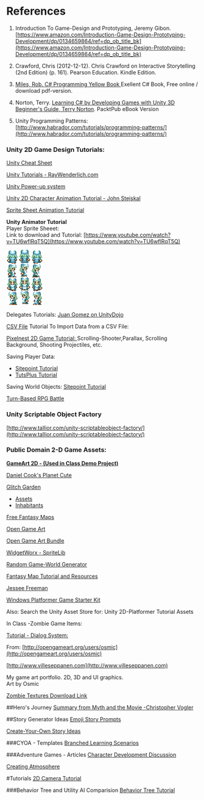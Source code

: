 # References
1. Introduction To Game-Design and Prototyping, Jeremy Gibon. [https://www.amazon.com/Introduction-Game-Design-Prototyping-Development/dp/0134659864/ref=dp_ob_title_bk](https://www.amazon.com/Introduction-Game-Design-Prototyping-Development/dp/0134659864/ref=dp_ob_title_bk)

2. Crawford, Chris \(2012-12-12\). Chris Crawford on Interactive Storytelling \(2nd Edition\) \(p. 161\). Pearson Education. Kindle Edition.

3. [Miles, Rob. C\# Programming Yellow Book ](http://www.robmiles.com/c-yellow-book/) Exellent C\# Book, Free online / download pdf-version.
4. Norton, Terry. [Learning C\# by Developing Games with Unity 3D Beginner's Guide, Terry Norton](http://www.amazon.com/Learning-Developing-Games-Unity-Beginners-ebook/dp/B00FFUL9LY).  PacktPub eBook Version
5.  Unity Programming Patterns: [http://www.habrador.com/tutorials/programming-patterns/](http://www.habrador.com/tutorials/programming-patterns/)

### Unity 2D Game Design Tutorials:

[Unity Cheat Sheet](https://www.raywenderlich.com/181367/unity-cheat-sheet-quick-reference-2018)

[Unity Tutorials - RayWenderlich.com](https://www.raywenderlich.com/category/unity)

[Unity Power-up system](https://www.raywenderlich.com/171511/make-power-system-unity)

[Unity 2D Character Animation Tutorial - John Stejskal](http://johnstejskal.com/wp/creating-2d-animations-from-sprite-sheets-in-unity3d/)

[Sprite Sheet Animation Tutorial ](http://michaelcummings.net/mathoms/creating-2d-animated-sprites-using-unity-4.3)

**Unity Animator Tutorial**  
Player Sprite Sheeet:   
Link to download and Tutorial: [https://www.youtube.com/watch?v=TU6wflRqT5Q](https://www.youtube.com/watch?v=TU6wflRqT5Q)

![](Player.png)

Delegates Tutorials:   [Juan Gomez on UnityDojo](http://unitydojo.blogspot.com/2015/03/how-to-use-delegates-in-unity-like-boss.html)

[CSV File](http://bravenewmethod.com/2014/09/13/lightweight-csv-reader-for-unity/) Tutorial To Import Data from a CSV File:

[Pixelnest 2D Game Tutorial: ](http://pixelnest.io/tutorials/2d-game-unity/table-of-contents/)Scrolling-Shooter,Parallax, Scrolling Background, Shooting Projectiles, etc.

Saving Player Data:

* [Sitepoint Tutorial](http://www.sitepoint.com/saving-and-loading-player-game-data-in-unity/) 
* [TutsPlus Tutorial](http://gamedevelopment.tutsplus.com/tutorials/how-to-save-and-load-your-players-progress-in-unity--cms-20934)

Saving World Objects: [Sitepoint Tutorial](http://www.sitepoint.com/mastering-save-and-load-functionality-in-unity-5/)


[Turn-Based RPG Battle
](https://gamedevacademy.org/how-to-create-an-rpg-game-in-unity-comprehensive-guide/)

### Unity Scriptable Object Factory

[http://www.tallior.com/unity-scriptableobject-factory/](http://www.tallior.com/unity-scriptableobject-factory/)

### Public Domain 2-D Game Assets:

[**GameArt 2D - (Used in Class Demo Project)**](http://www.gameart2d.com/freebies.html)

[Daniel Cook's Planet Cute](http://www.lostgarden.com/2007/05/dancs-miraculously-flexible-game.html)

[Glitch Garden](http://www.glitchthegame.com/public-domain-game-art/)

* [Assets](https://github.com/ThirdPartyNinjas/GlitchAssets)
* [Inhabitants](https://github.com/ThirdPartyNinjas/GlitchAssets-Inhabitants)


[Free Fantasy Maps](http://freefantasymaps.org/free-fantasy-maps/)

[Open Game Art](http://opengameart.org/)

[Open Game Art Bundle](http://open.commonly.cc/)

[WidgetWorx - SpriteLib](http://www.widgetworx.com/spritelib/)

[Random Game-World Generator](http://donjon.bin.sh/)

[Fantasy Map Tutorial and Resources](http://calthyechild.deviantart.com/art/Fantasy-Map-TutorialxResources-258559867)

[Jessee Freeman](http://jessefreeman.com/game-art-packs/)

[Windows Platformer Game Starter Kit](http://platformstarterkit.azurewebsites.net/)

Also: Search the Unity Asset Store for: Unity 2D-Platformer Tutorial Assets

In Class -Zombie Game Items:

[Tutorial - Dialog System:](http://www.indiana.edu/~gamedev/2015/09/27/creating-a-visual-novel-in-unity/)


From: [http://opengameart.org/users/osmic](http://opengameart.org/users/osmic)

[http://www.villeseppanen.com](http://www.villeseppanen.com)

My game art portfolio. 2D, 3D and UI graphics.  
Art by Osmic

[Zombie Textures Download Link](https://utdallas.box.com/zombieTextures)

##Hero's Journey
[Summary from Myth and the Movie -Christopher Vogler](http://www.tlu.ee/~rajaleid/montaazh/Hero's%20Journey%20Arch.pdf)

##Story Generator Ideas
[Emoji Story Prompts](https://thejohnfox.com/2016/05/writing-prompt-pictures/)

[Create-Your-Own Story Ideas](http://editthis.info/create_your_own_story/Idea_Pitches)

###CYOA - Templates
[Branched Learning Scenarios](https://blogs.articulate.com/rapid-elearning/build-branched-e-learning-scenarios-in-three-simple-steps/)

###Adventure Games - Articles
[Character Development Discussion](http://www.adventuregamestudio.co.uk/wiki/Giving_Personality_to_Characters)

[Creating Atmosphere](http://www.adventuregamestudio.co.uk/wiki/Creating_Atmosphere)

#Tutorials
[2D Camera Tutorial](https://adventurecreator.org/tutorials/working-2d-cameras-unity-2d)

###Behavior Tree and Utility AI Comparision
[Behavior Tree Tutorial](https://www.gamasutra.com/blogs/JakobRasmussen/20160427/271188/Are_Behavior_Trees_a_Thing_of_the_Past.php)